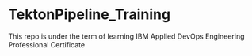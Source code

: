 # TektonPipeline_Training
This repo is under the term of learning IBM Applied DevOps Engineering Professional Certificate 
